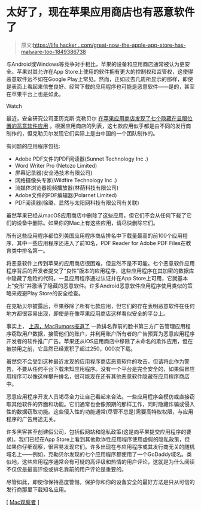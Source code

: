 # 太好了，现在苹果应用商店也有恶意软件了

> 原文:[https://life hacker . com/great-now-the-apple-app-store-has-malware-too-1849386738](https://lifehacker.com/great-now-the-apple-app-store-has-malware-too-1849386738)

与Android或Windows等竞争对手相比，苹果的设备和应用商店通常被认为更安全。苹果对其允许在App Store上使用的软件拥有更大的控制权和监管权，这使得恶意软件远不如在Google Play上常见。然而，正如过去几周所显示的那样，即使是表面上看起来信誉良好、经常下载的应用程序也可能是恶意软件——是的，甚至在苹果平台上也是如此。

Watch

最近，安全研究公司亚历克斯·克勒贝尔 [在苹果应用商店发现了七个隐藏在显眼位置的恶意软件应用](https://privacyis1st.medium.com/abuse-of-the-mac-appstore-investigation-6151114bb10e) 。根据应用商店的列表，这七款应用似乎都是由不同的发行商制作的，但克勒贝尔发现它们实际上是由中国的一个团队制作的。

有问题的应用程序包括:

*   Adobe PDF文件的PDF阅读器(Sunnet Technology Inc .)
*   Word Writer Pro (Netozo Limited)
*   屏幕记录器(安全港技术有限公司)
*   网络摄像头专家(Wildfire Technology Inc .)
*   流媒体浏览器视频播放器(林荫科技有限公司)
*   Adobe文件的PDF编辑器(Polarnet Limited)
*   PDF阅读器(徐璐，显然与太阳网科技有限公司有关联)

虽然苹果已经从macOS应用商店中删除了这些应用，但它们不会从任何下载了它们的设备中删除。如果你的Mac上有这些应用，请尽快删除它们。

所有这些应用程序都位列美国应用程序商店排名中下载量最高的前100个应用程序，其中一些应用程序还进入了前10名，PDF Reader for Adobe PDF Files在教育类中排名第一。

将恶意软件上传到苹果的应用商店很困难，但显然不是不可能。七个恶意软件应用程序背后的开发者提交了“良性”版本的应用程序，这些应用程序在其加密的数据库中隐藏了危险的代码。一旦应用程序通过认证并在App Store上可用，它就基本上“变形”并激活了隐藏的恶意软件。许多Android恶意软件应用程序使用类似的策略来规避Play Store的安全检查。

在克勒贝尔披露后，苹果移除了所有七款应用，但它们的存在表明恶意软件在任何地方都很容易出现，即使是在像苹果应用商店这样看似安全的平台上。

事实上， [上周，MacRumors报道了](https://www.macrumors.com/2022/08/05/apple-removes-facebook-scam-app/) 一款排名靠前的脸书第三方广告管理应用程序窃取用户数据，接管他们的账户，并利用账户所有者的广告预算为恶意应用程序开发者的软件推广广告。苹果还从iOS应用商店中移除了未命名的欺诈应用，但在被禁用之前，它显然已经累积了超过250，000次下载。

虽然您不会受到这种最近发现的应用程序商店恶意软件的攻击，但请将此作为警告，不要从任何平台下载未知应用程序。没有一个平台是完全安全的，如果假冒应用程序可以像这样攀升排名，很可能现在还有其他恶意软件隐藏在应用程序商店中。

恶意应用程序开发人员竭尽全力让自己看起来合法。一些应用程序会模仿或直接窃取其他软件的界面和功能。它们通常也会像预期的那样工作，同时隐藏诈骗或侵入性的数据窃取功能。这些侵入性的功能通常(尽管不总是)需要高特权权限，与应用程序的广告用途无关。

许多黑客甚至创建假公司，包括假网站和隐私政策(这是向苹果提交应用程序的要求)。我们已经在App Store上看到其他欺诈性应用程序使用虚假的隐私政策，但如果你仔细观察，很容易发现它们。许多出现在与应用程序或其发行商无关的随机域名上——例如，克勒贝尔发现的七个应用程序都使用了一个GoDaddy域名。类似地，这些应用程序通常会有可疑的高评级和热情的用户评论，这就是为什么阅读不仅仅是最高评级或排名靠前的用户评论是重要的。

尽管如此，即使你保持高度警惕，保护你和你的设备安全的最好方法是只从可信的发行商那里下载知名应用。

[ [Mac观察者](https://www.macobserver.com/news/fraudulent-chinese-apps-elude-apples-strict-mac-app-store-review-process/) ]